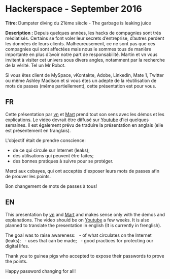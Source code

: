 # Hackerspace - September 2016

**Titre:** Dumpster diving du 21ème siècle - The garbage is leaking juice

**Description :** Depuis quelques années, les hacks de compagnies sont très médiatisés. Certains se font voler leur secrets d’entreprise, d’autres perdent les données de leurs clients. Malheureusement, ce ne sont pas que ces compagnies qui sont affectées mais nous le sommes tous de manière importante en plus d’avoir notre part de responsabilité. Martin et vn vous invitent à visiter cet univers sous divers angles, notamment par la recherche de la vérité. Tel un Mr Robot.

Si vous êtes client de MySpace, vKontakte, Adobe, Linkedin, Mate 1, Twitter ou même Ashley Madison et si vous êtes un adepte de la réutilisation de mots de passes (même partiellement), cette présentation est pour vous.


## FR

Cette présentation par [vn](https://twitter.com/sys6x) et [Mart](https://ca.linkedin.com/in/mdube22) prend tout son sens avec les démos et les explications. Le vidéo devrait être diffusé sur [Youtube](https://www.youtube.com/user/hackfestca) d'ici quelques semaines. Il est également prévu de traduire la présentation en anglais (elle est présentement en franglais). 

L'objectif était de prendre conscience:
 - de ce qui circule sur Internet (leaks);
 - des utilisations qui peuvent être faites;
 - des bonnes pratiques à suivre pour se protéger.

Merci aux cobayes, qui ont acceptés d'exposer leurs mots de passes afin de prouver les points.

Bon changement de mots de passes à tous!


## EN

This presentation by [vn](https://twitter.com/sys6x) and [Mart](https://ca.linkedin.com/in/mdube22) and makes sense only with the demos and explanations. The video should be on [Youtube](https://www.youtube.com/user/hackfestca) a few weeks. It is also planned to translate the presentation in english (It is currently in frenglish). 

The goal was to raise awareness:
  - of what circulates on the Internet (leaks);
  - uses that can be made;
  - good practices for protecting our digital lifes.

Thank you to guinea pigs who accepted to expose their passwords to prove the points.

Happy password changing for all!
